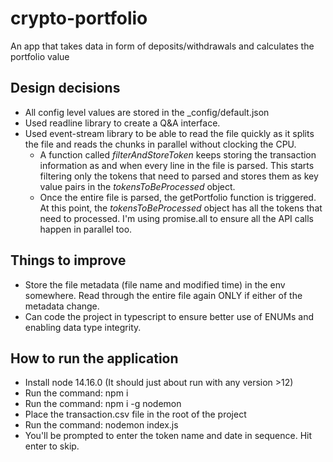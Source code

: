 # crypto-portfolio
An app that takes data in form of deposits/withdrawals and calculates the portfolio value

## Design decisions
- All config level values are stored in the _config/default.json
- Used readline library to create a Q&A interface.
- Used event-stream library to be able to read the file quickly as it splits the file and reads the chunks in parallel without clocking the CPU.
  - A function called _filterAndStoreToken_ keeps storing the transaction information as and when every line in the file is parsed.
    This starts filtering only the tokens that need to parsed and stores them as key value pairs in the _tokensToBeProcessed_ object.
  - Once the entire file is parsed, the getPortfolio function is triggered. At this point, the _tokensToBeProcessed_ object has all the tokens that 
    need to processed. I'm using promise.all to ensure all the API calls happen in parallel too.

## Things to improve
- Store the file metadata (file name and modified time) in the env somewhere. Read through the entire file again ONLY if either of the metadata change.
- Can code the project in typescript to ensure better use of ENUMs and enabling data type integrity.

## How to run the application
- Install node 14.16.0 (It should just about run with any version >12)
- Run the command: npm i
- Run the command: npm i -g nodemon
- Place the transaction.csv file in the root of the project
- Run the command: nodemon index.js
- You'll be prompted to enter the token name and date in sequence. Hit enter to skip.
